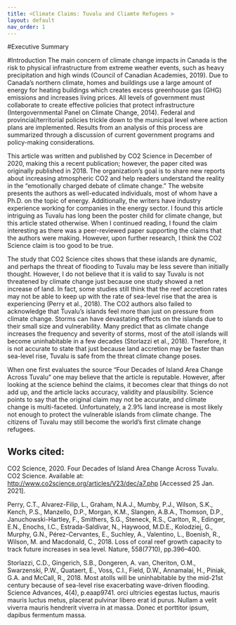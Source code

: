 ```yaml
---
title: <Climate Claims: Tuvalu and Cliamte Refugees >
layout: default
nav_order: 1
---
```



#Executive Summary

#Introduction
The main concern of climate change impacts in Canada is the risk to physical infrastructure from extreme weather events, such as heavy precipitation and high winds (Council of Canadian Academies, 2019). Due to Canada’s northern climate, homes and buildings use a large amount of energy for heating buildings which creates excess greenhouse gas (GHG) emissions and increases living prices. All levels of government must collaborate to create effective policies that protect infrastructure (Intergovernmental Panel on Climate Change, 2014). Federal and provincial/territorial policies trickle down to the municipal level where action plans are implemented. Results from an analysis of this process are summarized through a discussion of current government programs and policy-making considerations. 

This article was written and published by CO2 Science in December of 2020, making this a recent publication; however, the paper cited was originally published in 2018. The organization’s goal is to share new reports about increasing atmospheric CO2 and help readers understand the reality in the “emotionally charged debate of climate change.” The website presents the authors as well-educated individuals, most of whom have a Ph.D. on the topic of energy. Additionally, the writers have industry experience working for companies in the energy sector. I found this article intriguing as Tuvalu has long been the poster child for climate change, but this article stated otherwise. When I continued reading, I found the claim interesting as there was a peer-reviewed paper supporting the claims that the authors were making. However, upon further research, I think the CO2 Science claim is too good to be true. 

The study that CO2 Science cites shows that these islands are dynamic, and perhaps the threat of flooding to Tuvalu may be less severe than initially thought. However, I do not believe that it is valid to say Tuvalu is not threatened by climate change just because one study showed a net increase of land. In fact, some studies still think that the reef accretion rates may not be able to keep up with the rate of sea-level rise that the area is experiencing (Perry et al., 2018). The CO2 authors also failed to acknowledge that Tuvalu’s islands feel more than just on pressure from climate change. Storms can have devastating effects on the islands due to their small size and vulnerability. Many predict that as climate change increases the frequency and severity of storms, most of the atoll islands will become uninhabitable in a few decades (Storlazzi et al., 2018). Therefore, it is not accurate to state that just because land accretion may be faster than sea-level rise, Tuvalu is safe from the threat climate change poses. 

When one first evaluates the source “Four Decades of Island Area Change Across Tuvalu” one may believe that the article is reputable. However, after looking at the science behind the claims, it becomes clear that things do not add up, and the article lacks accuracy, validity and plausibility. Science points to say that the original claim may not be accurate, and climate change is multi-faceted. Unfortunately, a 2.9% land increase is most likely not enough to protect the vulnerable islands from climate change. The citizens of Tuvalu may still become the world’s first climate change refugees. 
 
## Works cited: 

CO2 Science, 2020. Four Decades of Island Area Change Across Tuvalu. CO2 Science. Available at: <http://www.co2science.org/articles/V23/dec/a7.php> [Accessed 25 Jan. 2021].

Perry, C.T., Alvarez-Filip, L., Graham, N.A.J., Mumby, P.J., Wilson, S.K., Kench, P.S., Manzello, D.P., Morgan, K.M., Slangen, A.B.A., Thomson, D.P., Januchowski-Hartley, F., Smithers, S.G., Steneck, R.S., Carlton, R., Edinger, E.N., Enochs, I.C., Estrada-Saldívar, N., Haywood, M.D.E., Kolodziej, G., Murphy, G.N., Pérez-Cervantes, E., Suchley, A., Valentino, L., Boenish, R., Wilson, M. and Macdonald, C., 2018. Loss of coral reef growth capacity to track future increases in sea level. Nature, 558(7710), pp.396–400.

Storlazzi, C.D., Gingerich, S.B., Dongeren, A. van, Cheriton, O.M., Swarzenski, P.W., Quataert, E., Voss, C.I., Field, D.W., Annamalai, H., Piniak, G.A. and McCall, R., 2018. Most atolls will be uninhabitable by the mid-21st century because of sea-level rise exacerbating wave-driven flooding. Science Advances, 4(4), p.eaap9741.
orci ultricies egestas luctus, mauris mauris luctus metus, placerat pulvinar libero erat id purus. Nullam a velit viverra mauris hendrerit viverra in at massa. Donec et porttitor ipsum, dapibus fermentum massa.

